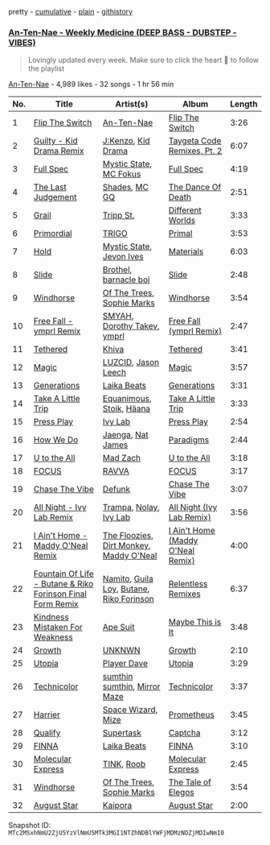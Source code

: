 pretty - [cumulative](/playlists/cumulative/4ugml2yTfIJzuEpytnzJYP.md) - [plain](/playlists/plain/4ugml2yTfIJzuEpytnzJYP) - [githistory](https://github.githistory.xyz/mackorone/spotify-playlist-archive/blob/main/playlists/plain/4ugml2yTfIJzuEpytnzJYP)

### [An\-Ten\-Nae \- Weekly Medicine \(DEEP BASS \- DUBSTEP \- VIBES\)](https://open.spotify.com/playlist/4ugml2yTfIJzuEpytnzJYP)

> Lovingly updated every week\.  Make sure to click the heart 💓 to follow the playlist

[An\-Ten\-Nae](https://open.spotify.com/user/124011761) - 4,989 likes - 32 songs - 1 hr 56 min

| No. | Title | Artist(s) | Album | Length |
|---|---|---|---|---|
| 1 | [Flip The Switch](https://open.spotify.com/track/49IK6z6NG2bdRzxksEjxUN) | [An\-Ten\-Nae](https://open.spotify.com/artist/60WU0oNpF372dzVGDe4BcV) | [Flip The Switch](https://open.spotify.com/album/2ZxLmPMahxbTcVjR50Pciw) | 3:26 |
| 2 | [Guilty \- Kid Drama Remix](https://open.spotify.com/track/3E3BxEaJub80EI97LeJNHt) | [J:Kenzo](https://open.spotify.com/artist/2vnlhEYTh2K1O3NZE2ONiz), [Kid Drama](https://open.spotify.com/artist/7w6o2HAvNOSFJqkSeVRsf4) | [Taygeta Code Remixes, Pt\. 2](https://open.spotify.com/album/40VS5gb1v9lAZZ6lBNqDaV) | 6:07 |
| 3 | [Full Spec](https://open.spotify.com/track/0yvW4QBvtpZVsSwBYhZmRb) | [Mystic State](https://open.spotify.com/artist/052KAntc3fhUFwUgewa3Q4), [MC Fokus](https://open.spotify.com/artist/3p1MEmKbYRQLR69aCPTZbV) | [Full Spec](https://open.spotify.com/album/460IYfQBoFrhpGKJzQkAKA) | 4:19 |
| 4 | [The Last Judgement](https://open.spotify.com/track/0fs2L8OS0Jgc2Qy7aZsbIK) | [Shades](https://open.spotify.com/artist/3hZYcnuncZYCJzqO9pwpAK), [MC GQ](https://open.spotify.com/artist/28aPVWC88rDADOQBZNEgIs) | [The Dance Of Death](https://open.spotify.com/album/1w7u33Vp72rY6hnOspQ5cs) | 2:51 |
| 5 | [Grail](https://open.spotify.com/track/3zlSU3Z3jkbV4fpdWV4f3s) | [Tripp St.](https://open.spotify.com/artist/6IuIhkCK8SjoSJskiCZdp0) | [Different Worlds](https://open.spotify.com/album/5GGo4YuhLGlGpLTMVSkrVl) | 3:33 |
| 6 | [Primordial](https://open.spotify.com/track/0jUfkKKW5k0iiDhZXoFOIF) | [TRIGO](https://open.spotify.com/artist/2xxDgHjkU5vPSqBTEKv0Xh) | [Primal](https://open.spotify.com/album/03mpXrOPDF7JcTlDGkjBHN) | 3:53 |
| 7 | [Hold](https://open.spotify.com/track/42wUCDzclJ24BB0oM1GaXb) | [Mystic State](https://open.spotify.com/artist/052KAntc3fhUFwUgewa3Q4), [Jevon Ives](https://open.spotify.com/artist/2WXIZfgItiRCIMAEz3PSGr) | [Materials](https://open.spotify.com/album/5zJmAdE5IK6RrcgsQdxwzd) | 6:03 |
| 8 | [Slide](https://open.spotify.com/track/1h6tC7XbCucYdyQfN0XYUV) | [Brothel](https://open.spotify.com/artist/3xYvvJ6tjXyJJdEXBs8qf0), [barnacle boi](https://open.spotify.com/artist/6psDObCnL4BfpwqYzE0Dzu) | [Slide](https://open.spotify.com/album/3C5RtRaPP3SGNPdtMwC6Mw) | 2:48 |
| 9 | [Windhorse](https://open.spotify.com/track/6tTDDMmEJpyA97VNYQjjeP) | [Of The Trees](https://open.spotify.com/artist/5V7NIXgCnX2KuQ01Bxg20c), [Sophie Marks](https://open.spotify.com/artist/6spwry8r7pCSX6cY2Y7bSk) | [Windhorse](https://open.spotify.com/album/4sz5jike641ayFQ12d1wRu) | 3:54 |
| 10 | [Free Fall \- ymprl Remix](https://open.spotify.com/track/3AzYsqbudR9BoNRMtrONY8) | [SMYAH](https://open.spotify.com/artist/3TgWDQ9xaUckJdr6z2BAs4), [Dorothy Takev](https://open.spotify.com/artist/6SeeNJtY0hgPI3WBBXeq0F), [ymprl](https://open.spotify.com/artist/4RUbWmEkJdH4HjzXWfEME6) | [Free Fall \(ymprl Remix\)](https://open.spotify.com/album/3qYgFV6SB2jSTQwGCWM1oC) | 2:47 |
| 11 | [Tethered](https://open.spotify.com/track/2CA91Vbn86H0jDCibPAAiE) | [Khiva](https://open.spotify.com/artist/3cH0fKXiWesYFzqJwiWlAD) | [Tethered](https://open.spotify.com/album/6096W6yEygXMAOy7Zm34eU) | 3:41 |
| 12 | [Magic](https://open.spotify.com/track/0oqSRbcBOiiU5QMaivLPVn) | [LUZCID](https://open.spotify.com/artist/6Ny7ldBgUotuALx5hSFi4e), [Jason Leech](https://open.spotify.com/artist/1RPNr9u1LyyIjFVrXdIq1G) | [Magic](https://open.spotify.com/album/0BsVhE1NJlVU0aN619NK5c) | 3:57 |
| 13 | [Generations](https://open.spotify.com/track/0DdLE4arA4Y7ovVbDjUtBj) | [Laika Beats](https://open.spotify.com/artist/4R6u30PMOLbNNTuR0Jl7x8) | [Generations](https://open.spotify.com/album/7Bp5OznDfxikk20Hb1y2Uh) | 3:31 |
| 14 | [Take A Little Trip](https://open.spotify.com/track/1rd8UAxkowecbMjKaIuL5F) | [Equanimous](https://open.spotify.com/artist/33W9Pu3NHtSlqbaOI6pqXn), [Stoik](https://open.spotify.com/artist/1GHAzv2NS0dgKmqAxmjIw4), [Häana](https://open.spotify.com/artist/5Y2F08690yp2Qv1DbRjS6r) | [Take A Little Trip](https://open.spotify.com/album/1EKnl2NK59Mw2YRRn7sLXb) | 3:33 |
| 15 | [Press Play](https://open.spotify.com/track/3raR1AxyKCYE7Bs2NlX24v) | [Ivy Lab](https://open.spotify.com/artist/3VXCvo9Sr0hbZ4mk6VOKBs) | [Press Play](https://open.spotify.com/album/1QcWrEkHfTgUQw0C197RTq) | 2:54 |
| 16 | [How We Do](https://open.spotify.com/track/49mjlStzVFobTqAfBGfKYX) | [Jaenga](https://open.spotify.com/artist/6eANYjiwIF3p73lhirhxGI), [Nat James](https://open.spotify.com/artist/3OyUmeS7InBZFjCduVVhGa) | [Paradigms](https://open.spotify.com/album/4jtQBEo7Bw3jnxQoFlxPbA) | 2:44 |
| 17 | [U to the All](https://open.spotify.com/track/29V40GVXxsu8A2x9BfgH07) | [Mad Zach](https://open.spotify.com/artist/1RxjZjOSbva0JR7T2LsRve) | [U to the All](https://open.spotify.com/album/4lJscvYaZXj30v13xH52CU) | 3:18 |
| 18 | [FOCUS](https://open.spotify.com/track/2zEROpqqSRJAjIiOZatCBG) | [RAVVA](https://open.spotify.com/artist/2ZppcH5NCmZmzoHzAepLcD) | [FOCUS](https://open.spotify.com/album/5nwbS0KIR1uG1L37KJxaNt) | 3:17 |
| 19 | [Chase The Vibe](https://open.spotify.com/track/3vH0K3jfGarjDwAwFioG9x) | [Defunk](https://open.spotify.com/artist/79OsU8JudFdMQxQTnyOJcF) | [Chase The Vibe](https://open.spotify.com/album/0oN7CkEjR8eEDm90Hpu4O1) | 3:07 |
| 20 | [All Night \- Ivy Lab Remix](https://open.spotify.com/track/0HUEIdafaoXyaVWDehISEh) | [Trampa](https://open.spotify.com/artist/31DUXycJt0YIBoMXLI5UdV), [Nolay](https://open.spotify.com/artist/5DBQ8zSyCGuMkg52bhRG5X), [Ivy Lab](https://open.spotify.com/artist/3VXCvo9Sr0hbZ4mk6VOKBs) | [All Night \(Ivy Lab Remix\)](https://open.spotify.com/album/0Yn6y2yWBPoJrdi0b1YMWf) | 3:56 |
| 21 | [I Ain't Home \- Maddy O'Neal Remix](https://open.spotify.com/track/6vo6eCrfQM09D79URlLl9F) | [The Floozies](https://open.spotify.com/artist/5czcqWtwZb5btfWWvWTmgZ), [Dirt Monkey](https://open.spotify.com/artist/5dNqUwGTZcQQ09ecTKkCGH), [Maddy O'Neal](https://open.spotify.com/artist/2G4VZIbfdmr60dYUB0oIxF) | [I Ain't Home \(Maddy O'Neal Remix\)](https://open.spotify.com/album/3yuaoHod7ZpkhRRp1lFT3c) | 4:00 |
| 22 | [Fountain Of Life \- Butane & Riko Forinson Final Form Remix](https://open.spotify.com/track/2gUMgm00Yeh2ZSmRkvFYWt) | [Namito](https://open.spotify.com/artist/6E8wYeE1CsvOUO031l9QGJ), [Guila Loy](https://open.spotify.com/artist/3LATpUCNEmTJhm2mQm6tIf), [Butane](https://open.spotify.com/artist/1xIDAQZRSEj6Eopz7zTDRx), [Riko Forinson](https://open.spotify.com/artist/3ndPy5YKuGbwRy9m70y7l8) | [Relentless Remixes](https://open.spotify.com/album/3orhfTzPffoNhrcpnjA54K) | 6:37 |
| 23 | [Kindness Mistaken For Weakness](https://open.spotify.com/track/5de6yMWZWQo6jk3G1ZvsYv) | [Ape Suit](https://open.spotify.com/artist/6kiXpyEqFD9Ozhq0zRihH9) | [Maybe This is It](https://open.spotify.com/album/6pWW9h61nbbreHBnKv5aWs) | 3:48 |
| 24 | [Growth](https://open.spotify.com/track/0lAkiJWqxmKPUKnoxDkxMY) | [UNKNWN](https://open.spotify.com/artist/5wZEqM64b8lzsEvDTPclv9) | [Growth](https://open.spotify.com/album/0n9dmrg2RZ3k28kPWjSDOh) | 2:10 |
| 25 | [Utopia](https://open.spotify.com/track/6hFx04XsHt99HQdO51w28Q) | [Player Dave](https://open.spotify.com/artist/1rQItbnVgtRiJkTxHRBUc0) | [Utopia](https://open.spotify.com/album/4TVo5m16Nw2x5B2uzHuuwh) | 3:29 |
| 26 | [Technicolor](https://open.spotify.com/track/721QFVu7nnsxEl99qiZiQG) | [sumthin sumthin](https://open.spotify.com/artist/2a8ez0A2owcYhFki9860sm), [Mirror Maze](https://open.spotify.com/artist/0BExsN7P2zWKhOwBJSwpYL) | [Technicolor](https://open.spotify.com/album/4cHqpJP5sBYz2fFXbjXruH) | 3:37 |
| 27 | [Harrier](https://open.spotify.com/track/54Bndjd2POuVatVLeDLrqL) | [Space Wizard](https://open.spotify.com/artist/1wcleSLRiSdM4P0ugXdg3H), [Mize](https://open.spotify.com/artist/31uPFWR7sBQ3dcZ8y8zOzY) | [Prometheus](https://open.spotify.com/album/0WY7RIobcQZrXAHtyY5n8z) | 3:45 |
| 28 | [Qualify](https://open.spotify.com/track/5kAj8k3iB7qo5mAAerdor4) | [Supertask](https://open.spotify.com/artist/47qa2xx9Xlw1oGkKbMq8Zt) | [Captcha](https://open.spotify.com/album/0LzozfJOt9UMSmklMDsvgM) | 3:12 |
| 29 | [FINNA](https://open.spotify.com/track/7EV13F7POdlls5TlMuCEF8) | [Laika Beats](https://open.spotify.com/artist/4R6u30PMOLbNNTuR0Jl7x8) | [FINNA](https://open.spotify.com/album/3ogZpKktoz3UhsNYaoousR) | 3:10 |
| 30 | [Molecular Express](https://open.spotify.com/track/0v36EluEKE4zQrnK9p09ZS) | [TINK](https://open.spotify.com/artist/66nP6vbedxoqgG9WUZhDXF), [Roob](https://open.spotify.com/artist/6hpFsaxuaEm3anP7Z0oLfX) | [Molecular Express](https://open.spotify.com/album/1EU2lvd7k4JfHRHi4GmZdn) | 2:45 |
| 31 | [Windhorse](https://open.spotify.com/track/60ERpJRWMWexY91Jw67wqP) | [Of The Trees](https://open.spotify.com/artist/5V7NIXgCnX2KuQ01Bxg20c), [Sophie Marks](https://open.spotify.com/artist/6spwry8r7pCSX6cY2Y7bSk) | [The Tale of Elegos](https://open.spotify.com/album/6KAma26Kpo2Ro79hLzGIuU) | 3:54 |
| 32 | [August Star](https://open.spotify.com/track/0tbfLdtT9HonTEskKkaLuN) | [Kaipora](https://open.spotify.com/artist/3IXNmZ5mxr0M1BzOuLfFgY) | [August Star](https://open.spotify.com/album/1x4kCOTzh3E2Z8grHXfyhj) | 2:00 |

Snapshot ID: `MTc2MSxhNmU2ZjU5YzVlNmU5MTk3MGI1NTZhNDBlYWFjMDMzNDZjMDIwNmI0`